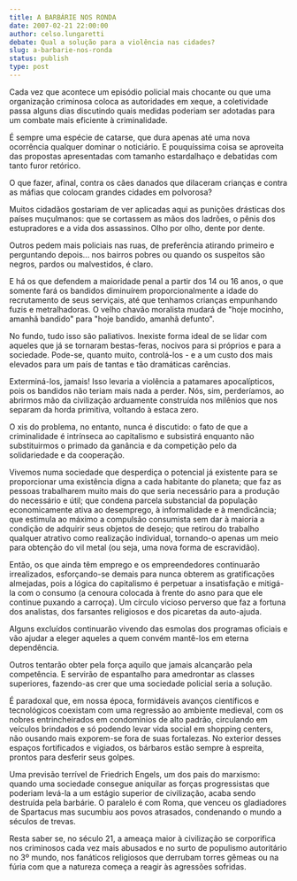 ```yaml
---
title: A BARBÁRIE NOS RONDA
date: 2007-02-21 22:00:00
author: celso.lungaretti
debate: Qual a solução para a violência nas cidades?
slug: a-barbarie-nos-ronda
status: publish 
type: post
---
```


Cada vez que acontece um episódio policial mais chocante ou que uma organização criminosa coloca as autoridades em xeque, a coletividade passa alguns dias discutindo quais medidas poderiam ser adotadas para um combate mais eficiente à criminalidade.   

É sempre uma espécie de catarse, que dura apenas até uma nova ocorrência qualquer dominar o noticiário. E pouquíssima coisa se aproveita das propostas apresentadas com tamanho estardalhaço e debatidas com tanto furor retórico.   

O que fazer, afinal, contra os cães danados que dilaceram crianças e contra as máfias que colocam grandes cidades em polvorosa?   

Muitos cidadãos gostariam de ver aplicadas aqui as punições drásticas dos países muçulmanos: que se cortassem as mãos dos ladrões, o pênis dos estupradores e a vida dos assassinos. Olho por olho, dente por dente.   

Outros pedem mais policiais nas ruas, de preferência atirando primeiro e perguntando depois... nos bairros pobres ou quando os suspeitos são negros, pardos ou malvestidos, é claro.   

E há os que defendem a maioridade penal a partir dos 14 ou 16 anos, o que somente fará os bandidos diminuírem proporcionalmente a idade do recrutamento de seus serviçais, até que tenhamos crianças empunhando fuzis e metralhadoras. O velho chavão moralista mudará de "hoje mocinho, amanhã bandido" para "hoje bandido, amanhã defunto".   

No fundo, tudo isso são paliativos. Inexiste forma ideal de se lidar com aqueles que já se tornaram bestas-feras, nocivos para si próprios e para a sociedade. Pode-se, quanto muito, controlá-los - e a um custo dos mais elevados para um país de tantas e tão dramáticas carências.   

Exterminá-los, jamais! Isso levaria a violência a patamares apocalípticos, pois os bandidos não teriam mais nada a perder. Nós, sim, perderíamos, ao abrirmos mão da civilização arduamente construída nos milênios que nos separam da horda primitiva, voltando à estaca zero.   

O xis do problema, no entanto, nunca é discutido: o fato de que a criminalidade é intrínseca ao capitalismo e subsistirá enquanto não substituirmos o primado da ganância e da competição pelo da solidariedade e da cooperação.  

Vivemos numa sociedade que desperdiça o potencial já existente para se proporcionar uma existência digna a cada habitante do planeta; que faz as pessoas trabalharem muito mais do que seria necessário para a produção do necessário e útil; que condena parcela substancial da população economicamente ativa ao desemprego, à informalidade e à mendicância; que estimula ao máximo a compulsão consumista sem dar à maioria a condição de adquirir seus objetos de desejo; que retirou do trabalho qualquer atrativo como realização individual, tornando-o apenas um meio para obtenção do vil metal (ou seja, uma nova forma de escravidão).  

Então, os que ainda têm emprego e os empreendedores continuarão irrealizados, esforçando-se demais para nunca obterem as gratificações almejadas, pois a lógica do capitalismo é perpetuar a insatisfação e mitigá-la com o consumo (a cenoura colocada à frente do asno para que ele continue puxando a carroça). Um círculo vicioso perverso que faz a fortuna dos analistas, dos farsantes religiosos e dos picaretas da auto-ajuda.  

Alguns excluídos continuarão vivendo das esmolas dos programas oficiais e vão ajudar a eleger aqueles a quem convém mantê-los em eterna dependência.   

Outros tentarão obter pela força aquilo que jamais alcançarão pela competência. E servirão de espantalho para amedrontar as classes superiores, fazendo-as crer que uma sociedade policial seria a solução.  

É paradoxal que, em nossa época, formidáveis avanços científicos e tecnológicos coexistam com uma regressão ao ambiente medieval, com os nobres entrincheirados em condomínios de alto padrão, circulando em veículos brindados e só podendo levar vida social em shopping centers, não ousando mais exporem-se fora de suas fortalezas. No exterior desses espaços fortificados e vigiados, os bárbaros estão sempre à espreita, prontos para desferir seus golpes.  

Uma previsão terrível de Friedrich Engels, um dos pais do marxismo: quando uma sociedade consegue aniquilar as forças progressistas que poderiam levá-la a um estágio superior de civilização, acaba sendo destruída pela barbárie. O paralelo é com Roma, que venceu os gladiadores de Spartacus mas sucumbiu aos povos atrasados, condenando o mundo a séculos de trevas.   

Resta saber se, no século 21, a ameaça maior à civilização se corporifica nos criminosos cada vez mais abusados e no surto de populismo autoritário no 3º mundo, nos fanáticos religiosos que derrubam torres gêmeas ou na fúria com que a natureza começa a reagir às agressões sofridas.
